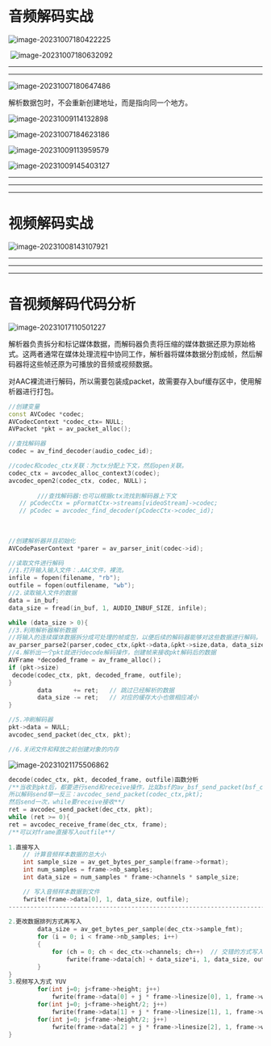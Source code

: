 # 音频解码实战

![image-20231007180422225](https://my-figures.oss-cn-beijing.aliyuncs.com/Figures/image-20231007180422225.png)

​        ![image-20231007180632092](https://my-figures.oss-cn-beijing.aliyuncs.com/Figures/image-20231007180632092.png)

------

--------



![image-20231007180647486](https://my-figures.oss-cn-beijing.aliyuncs.com/Figures/image-20231007180647486.png)

解析数据包时，不会重新创建地址，而是指向同一个地方。

![image-20231009114132898](D:\typora-image\image-20231009114132898.png)

![image-20231007184623186](https://my-figures.oss-cn-beijing.aliyuncs.com/Figures/image-20231007184623186.png)

![image-20231009113959579](https://my-figures.oss-cn-beijing.aliyuncs.com/Figures/image-20231009113959579.png)

![image-20231009145403127](https://my-figures.oss-cn-beijing.aliyuncs.com/Figures/image-20231009145403127.png)

------------------

---------

----

# 视频解码实战

![image-20231008143107921](https://my-figures.oss-cn-beijing.aliyuncs.com/Figures/image-20231008143107921.png)

-----------

-----------

-----------

# 音视频解码代码分析

![image-20231017110501227](https://my-figures.oss-cn-beijing.aliyuncs.com/Figures/image-20231017110501227.png)

解析器负责拆分和标记媒体数据，而解码器负责将压缩的媒体数据还原为原始格式。这两者通常在媒体处理流程中协同工作，解析器将媒体数据分割成帧，然后解码器将这些帧还原为可播放的音频或视频数据。



对AAC裸流进行解码，所以需要包装成packet，故需要存入buf缓存区中，使用解析器进行打包。

```c++
//创建变量
const AVCodec *codec;
AVCodecContext *codec_ctx= NULL;
AVPacket *pkt = av_packet_alloc();

//查找解码器
codec = av_find_decoder(audio_codec_id);

//codec和codec_ctx关联：为ctx分配上下文，然后open关联。
codec_ctx = avcodec_alloc_context3(codec);
avcodec_open2(codec_ctx, codec, NULL)；
    
        ///查找解码器:也可以根据ctx流找到解码器上下文
   // pCodecCtx = pFormatCtx->streams[videoStream]->codec;
   // pCodec = avcodec_find_decoder(pCodecCtx->codec_id);
    
    
    
//创建解析器并且初始化
AVCodePaserContext *parer = av_parser_init(codec->id);

//读取文件进行解码
//1.打开输入输入文件：.AAC文件，裸流。
infile = fopen(filename, "rb");
outfile = fopen(outfilename, "wb");
//2.读取输入文件的数据
data = in_buf;
data_size = fread(in_buf, 1, AUDIO_INBUF_SIZE, infile);

while (data_size > 0){
//3.利用解析器解析数据
//将输入的连续媒体数据拆分成可处理的帧或包，以便后续的解码器能够对这些数据进行解码。
av_parser_parse2(parser,codec_ctx,&pkt->data,&pkt->size,data, data_size,AV_NOPTS_VALUE,AV_NOPTS_VALUE,0);
//4.解析出一个pkt就进行decode解码操作，创建帧来接收pkt解码后的数据
AVFrame *decoded_frame = av_frame_alloc()；
if (pkt->size)
 decode(codec_ctx, pkt, decoded_frame, outfile);
}
        data      += ret;   // 跳过已经解析的数据
        data_size -= ret;   // 对应的缓存大小也做相应减小
}

//5.冲刷解码器
pkt->data = NULL;
avcodec_send_packet(dec_ctx, pkt);

//6.关闭文件和释放之前创建对象的内存
```

![image-20231021175506862](https://my-figures.oss-cn-beijing.aliyuncs.com/Figures/image-20231021175506862.png)

```c++
decode(codec_ctx, pkt, decoded_frame, outfile)函数分析
/**当收到pkt后，都要进行send和receive操作，比如bsf的av_bsf_send_packet(bsf_ctx, pkt);
所以解码send举一反三：avcodec_send_packet(codec_ctx,pkt);
然后send一次，while要receive接收**/    
ret = avcodec_send_packet(dec_ctx, pkt);    
while (ret >= 0){
ret = avcodec_receive_frame(dec_ctx, frame); 
/**可以对frame直接写入outfile**/
    
1.直接写入
    // 计算音频样本数据的总大小
    int sample_size = av_get_bytes_per_sample(frame->format);
    int num_samples = frame->nb_samples;
    int data_size = num_samples * frame->channels * sample_size;

    // 写入音频样本数据到文件
    fwrite(frame->data[0], 1, data_size, outfile);
------------------------------------------------------------------------
    
2.更改数据排列方式再写入
        data_size = av_get_bytes_per_sample(dec_ctx->sample_fmt);
        for (i = 0; i < frame->nb_samples; i++)
        {
            for (ch = 0; ch < dec_ctx->channels; ch++)  // 交错的方式写入, 大部分float的格式输出
                fwrite(frame->data[ch] + data_size*i, 1, data_size, outfile);
        }    
}
3.视频写入方式 YUV
        for(int j=0; j<frame->height; j++)
            fwrite(frame->data[0] + j * frame->linesize[0], 1, frame->width, outfile);
        for(int j=0; j<frame->height/2; j++)
            fwrite(frame->data[1] + j * frame->linesize[1], 1, frame->width/2, outfile);
        for(int j=0; j<frame->height/2; j++)
            fwrite(frame->data[2] + j * frame->linesize[2], 1, frame->width/2, outfile);
}
```

